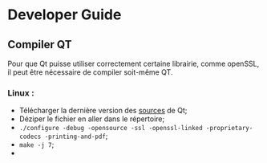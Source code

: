 # Developer Guide



## Compiler QT
Pour que Qt puisse utiliser correctement certaine librairie, comme openSSL, il peut être nécessaire de compiler soit-même QT.
### Linux :
* Télécharger la dernière version des [sources](https://www1.qt.io/download-open-source/?hsCtaTracking=f977210e-de67-475f-a32b-65cec207fd03%7Cd62710cd-e1db-46aa-8d4d-2f1c1ffdacea#section-2) de Qt;
* Déziper le fichier en aller dans le répertoire;
* `./configure -debug -opensource -ssl -openssl-linked -proprietary-codecs -printing-and-pdf`;
* `make -j 7`;
* 





